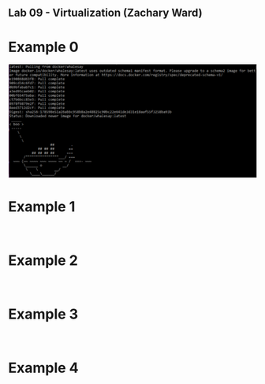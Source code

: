 Lab 09 - Virtualization (Zachary Ward)
---------------------------------------------------------

# Example 0  
![whalesay](/labs/lab-09/whalesay.png)
# Example 1  
![]()
# Example 2  
![]()
# Example 3  
![]()
# Example 4  
![]()
